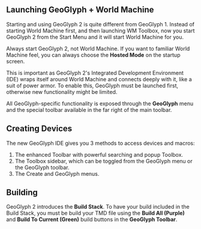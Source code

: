 ## Launching GeoGlyph + World Machine

Starting and using GeoGlyph 2 is quite different from GeoGlyph 1. Instead of starting World Machine first, and then launching WM Toolbox, now you start GeoGlyph 2 from the Start Menu and it will start World Machine for you.

Always start GeoGlyph 2, not World Machine. If you want to familiar World Machine feel, you can always choose the **Hosted Mode** on the startup screen.

This is important as GeoGlyph 2's Integrated Development Environment (IDE) wraps itself around World Machine and connects deeply with it, like a suit of power armor. To enable this, GeoGlyph must be launched first, otherwise new functionality might be limited.

All GeoGlyph-specific functionality is exposed through the **GeoGlyph** menu and the special toolbar available in the far right of the main toolbar.

## Creating Devices

The new GeoGlyph IDE gives you 3 methods to access devices and macros:
1. The enhanced Toolbar with powerful searching and popup Toolbox.
2. The Toolbox sidebar, which can be toggled from the GeoGlyph menu or the GeoGlyph toolbar.
3. The Create and GeoGlyph menus.

## Building

GeoGlyph 2 introduces the **Build Stack**. To have your build included in the Build Stack, you must be build your TMD file using the **Build All (Purple)** and **Build To Current (Green)** build buttons in the **GeoGlyph Toolbar**.
